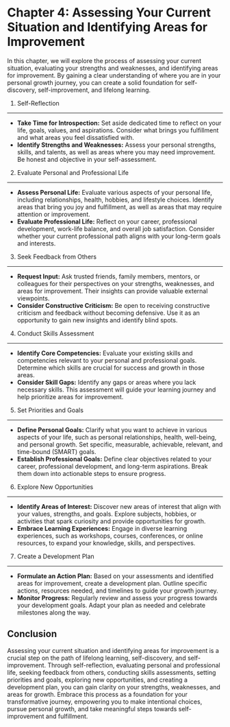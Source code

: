 Chapter 4: Assessing Your Current Situation and Identifying Areas for Improvement
=================================================================================

In this chapter, we will explore the process of assessing your current situation, evaluating your strengths and weaknesses, and identifying areas for improvement. By gaining a clear understanding of where you are in your personal growth journey, you can create a solid foundation for self-discovery, self-improvement, and lifelong learning.

1. Self-Reflection
------------------

* **Take Time for Introspection:** Set aside dedicated time to reflect on your life, goals, values, and aspirations. Consider what brings you fulfillment and what areas you feel dissatisfied with.
* **Identify Strengths and Weaknesses:** Assess your personal strengths, skills, and talents, as well as areas where you may need improvement. Be honest and objective in your self-assessment.

2. Evaluate Personal and Professional Life
------------------------------------------

* **Assess Personal Life:** Evaluate various aspects of your personal life, including relationships, health, hobbies, and lifestyle choices. Identify areas that bring you joy and fulfillment, as well as areas that may require attention or improvement.
* **Evaluate Professional Life:** Reflect on your career, professional development, work-life balance, and overall job satisfaction. Consider whether your current professional path aligns with your long-term goals and interests.

3. Seek Feedback from Others
----------------------------

* **Request Input:** Ask trusted friends, family members, mentors, or colleagues for their perspectives on your strengths, weaknesses, and areas for improvement. Their insights can provide valuable external viewpoints.
* **Consider Constructive Criticism:** Be open to receiving constructive criticism and feedback without becoming defensive. Use it as an opportunity to gain new insights and identify blind spots.

4. Conduct Skills Assessment
----------------------------

* **Identify Core Competencies:** Evaluate your existing skills and competencies relevant to your personal and professional goals. Determine which skills are crucial for success and growth in those areas.
* **Consider Skill Gaps:** Identify any gaps or areas where you lack necessary skills. This assessment will guide your learning journey and help prioritize areas for improvement.

5. Set Priorities and Goals
---------------------------

* **Define Personal Goals:** Clarify what you want to achieve in various aspects of your life, such as personal relationships, health, well-being, and personal growth. Set specific, measurable, achievable, relevant, and time-bound (SMART) goals.
* **Establish Professional Goals:** Define clear objectives related to your career, professional development, and long-term aspirations. Break them down into actionable steps to ensure progress.

6. Explore New Opportunities
----------------------------

* **Identify Areas of Interest:** Discover new areas of interest that align with your values, strengths, and goals. Explore subjects, hobbies, or activities that spark curiosity and provide opportunities for growth.
* **Embrace Learning Experiences:** Engage in diverse learning experiences, such as workshops, courses, conferences, or online resources, to expand your knowledge, skills, and perspectives.

7. Create a Development Plan
----------------------------

* **Formulate an Action Plan:** Based on your assessments and identified areas for improvement, create a development plan. Outline specific actions, resources needed, and timelines to guide your growth journey.
* **Monitor Progress:** Regularly review and assess your progress towards your development goals. Adapt your plan as needed and celebrate milestones along the way.

Conclusion
----------

Assessing your current situation and identifying areas for improvement is a crucial step on the path of lifelong learning, self-discovery, and self-improvement. Through self-reflection, evaluating personal and professional life, seeking feedback from others, conducting skills assessments, setting priorities and goals, exploring new opportunities, and creating a development plan, you can gain clarity on your strengths, weaknesses, and areas for growth. Embrace this process as a foundation for your transformative journey, empowering you to make intentional choices, pursue personal growth, and take meaningful steps towards self-improvement and fulfillment.

